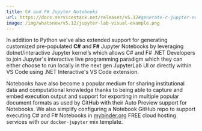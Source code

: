 ```yaml
---
title: C# and F# Jupyter Notebooks
url: https://docs.servicestack.net/releases/v5.12#generate-c-jupyter-notebooks
image: /img/whatsnew/v5.12/jupyter-lab-visual-example.png
---
```


In addition to Python we've also extended support for generating customized pre-populated
**C#** and **F#** Jupyter Notebooks by leveraging dotnet/interactive Jupyter kernel’s which
allows C# and F# .NET Developers to join Jupyter's interactive live programming paradigm
which they can either choose to run locally in the next gen JupyterLab UI or directly within
VS Code using .NET Interactive's VS Code extension.

Notebooks have also become a popular medium for sharing institutional data and computational
knowledge thanks to being able to capture and embed execution output and support for exporting
in multiple popular document formats as used by GitHub with their Auto Preview support for
Notebooks. We also simplify configuring a Notebook GitHub repo to support executing C# and
F# Notebooks in [mybinder.org](https://mybinder.org) FREE cloud hosting services with our
`docker-jupyter` mix template.
